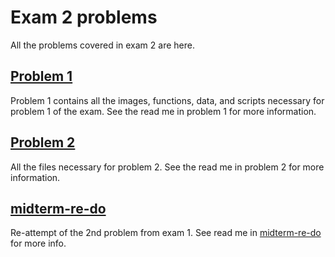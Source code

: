 # Exam 2 problems

All the problems covered in exam 2 are here.

## [Problem 1](problem-1)
Problem 1 contains all the images, functions, data, and scripts necessary for problem 1 of the exam. See the read me in problem 1 for more information.

## [Problem 2](problem-2)
All the files necessary for problem 2. See the read me in problem 2 for more information.

## [midterm-re-do](midterm-re-do)
Re-attempt of the 2nd problem from exam 1. See read me in [midterm-re-do](midterm-re-do) for more info.

